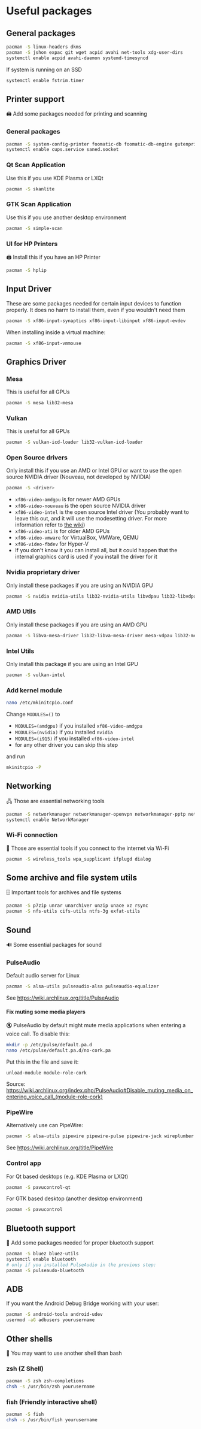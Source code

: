 # Useful packages

## General packages
```bash
pacman -S linux-headers dkms
pacman -S jshon expac git wget acpid avahi net-tools xdg-user-dirs
systemctl enable acpid avahi-daemon systemd-timesyncd
```

If system is running on an SSD
```bash
systemctl enable fstrim.timer
```

## Printer support
🖨️ Add some packages needed for printing and scanning
### General packages
```bash
pacman -S system-config-printer foomatic-db foomatic-db-engine gutenprint gsfonts cups cups-pdf cups-filters sane
systemctl enable cups.service saned.socket
```
### Qt Scan Application
Use this if you use KDE Plasma or LXQt
```bash
pacman -S skanlite
```
### GTK Scan Application
Use this if you use another desktop environment
```bash
pacman -S simple-scan
```
### UI for HP Printers
🖨 Install this if you have an HP Printer
```bash
pacman -S hplip
```

## Input Driver
These are some packages needed for certain input devices to function properly. It does no harm to install them, even if you wouldn't need them
```bash
pacman -S xf86-input-synaptics xf86-input-libinput xf86-input-evdev
```
When installing inside a virtual machine:
```bash
pacman -S xf86-input-vmmouse
```

## Graphics Driver

### Mesa
This is useful for all GPUs
```bash
pacman -S mesa lib32-mesa
```
### Vulkan
This is useful for all GPUs
```bash
pacman -S vulkan-icd-loader lib32-vulkan-icd-loader
```
### Open Source drivers
Only install this if you use an AMD or Intel GPU or want to use the open source NVIDIA driver (Nouveau, not developed by NVIDIA)
```bash
pacman -S <driver>
```
- `xf86-video-amdgpu` is for newer AMD GPUs
- `xf86-video-nouveau` is the open source NVIDIA driver
- `xf86-video-intel` is the open source Intel driver (You probably want to leave this out, and it will use the modesetting driver. For more information refer to [the wiki](https://wiki.archlinux.org/index.php/Intel_graphics#Installation))
- `xf86-video-ati` is for older AMD GPUs
- `xf86-video-vmware` for VirtualBox, VMWare, QEMU
- `xf86-video-fbdev` for Hyper-V
- If you don't know it you can install all, but it could happen that the internal graphics card is used if you install the driver for it

### Nvidia proprietary driver
Only install these packages if you are using an NVIDIA GPU
```bash
pacman -S nvidia nvidia-utils lib32-nvidia-utils libvdpau lib32-libvdpau
```
### AMD Utils
Only install these packages if you are using an AMD GPU
```bash
pacman -S libva-mesa-driver lib32-libva-mesa-driver mesa-vdpau lib32-mesa-vdpau libva-vdpau-driver lib32-libva-vdpau-driver vulkan-radeon lib32-vulkan-radeon
```
### Intel Utils
Only install this package if you are using an Intel GPU
```bash
pacman -S vulkan-intel
```

### Add kernel module
```bash
nano /etc/mkinitcpio.conf
```
Change `MODULES=()` to
- `MODULES=(amdgpu)` if you installed `xf86-video-amdgpu`
- `MODULES=(nvidia)` if you installed `nvidia`
- `MODULES=(i915)` if you installed `xf86-video-intel`
- for any other driver you can skip this step

and run
```bash
mkinitcpio -P
```

## Networking
🖧 Those are essential networking tools
```bash
pacman -S networkmanager networkmanager-openvpn networkmanager-pptp networkmanager-vpnc
systemctl enable NetworkManager
```
### Wi-Fi connection
📶 Those are essential tools if you connect to the internet via Wi-Fi
```bash
pacman -S wireless_tools wpa_supplicant ifplugd dialog
```

## Some archive and file system utils
🗄️ Important tools for archives and file systems
```bash
pacman -S p7zip unrar unarchiver unzip unace xz rsync
pacman -S nfs-utils cifs-utils ntfs-3g exfat-utils
```

## Sound
🔊 Some essential packages for sound

### PulseAudio
Default audio server for Linux
```bash
pacman -S alsa-utils pulseaudio-alsa pulseaudio-equalizer
```
See <https://wiki.archlinux.org/title/PulseAudio>

#### Fix muting some media players

🔇 PulseAudio by default might mute media applications when entering a voice call. To disable this:
```bash
mkdir -p /etc/pulse/default.pa.d
nano /etc/pulse/default.pa.d/no-cork.pa
```
Put this in the file and save it:
```
unload-module module-role-cork
```

Source: <https://wiki.archlinux.org/index.php/PulseAudio#Disable_muting_media_on_entering_voice_call_(module-role-cork)>

### PipeWire
Alternatively use can PipeWire:
```bash
pacman -S alsa-utils pipewire pipewire-pulse pipewire-jack wireplumber
```
See <https://wiki.archlinux.org/title/PipeWire>

### Control app
For Qt based desktops (e.g. KDE Plasma or LXQt)
```bash
pacman -S pavucontrol-qt
```
For GTK based desktop (another desktop environment)
```bash
pacman -S pavucontrol
```

## Bluetooth support
🔵 Add some packages needed for proper bluetooth support
```bash 
pacman -S bluez bluez-utils
systemctl enable bluetooth
# only if you installed PulseAudio in the previous step:
pacman -S pulseaudo-bluetooth
```

## ADB
If you want the Android Debug Bridge working with your user:
```bash
pacman -S android-tools android-udev
usermod -aG adbusers yourusername
```

## Other shells

🐚 You may want to use another shell than bash
### zsh (Z Shell)
```bash
pacman -S zsh zsh-completions
chsh -s /usr/bin/zsh yourusername
```
### fish (Friendly interactive shell)
```bash
pacman -S fish
chsh -s /usr/bin/fish yourusername
```
